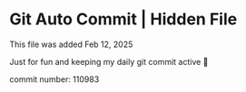 # Git Auto Commit | Hidden File

This file was added Feb 12, 2025

Just for fun and keeping my daily git commit active 🤪

commit number: 110983
